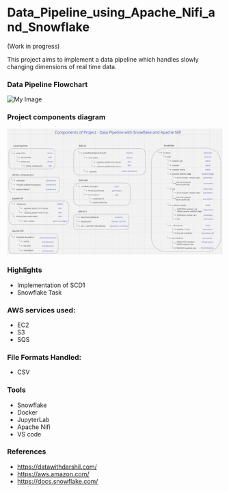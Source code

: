 # Data_Pipeline_using_Apache_Nifi_and_Snowflake 
 
(Work in progress)

This project aims to implement a data pipeline which handles slowly changing dimensions of real time data.

### Data Pipeline Flowchart

![My Image](Data_Pipeline_Flowchart) 
### Project components diagram

![My Image](component_diagram.png) 

### Highlights

* Implementation of SCD1 
* Snowflake Task

### AWS services used:
* EC2
* S3
* SQS 

### File Formats Handled:
* CSV


### Tools
* Snowflake
* Docker
* JupyterLab
* Apache Nifi
* VS code


### References
* https://datawithdarshil.com/
* https://aws.amazon.com/
* https://docs.snowflake.com/


